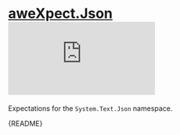 # [aweXpect.Json](https://github.com/aweXpect/aweXpect.Json) [![Nuget](https://img.shields.io/nuget/v/aweXpect.Json)](https://www.nuget.org/packages/aweXpect.Json)

Expectations for the `System.Text.Json` namespace.

{README}
